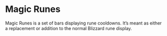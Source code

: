 # Magic Runes

Magic Runes is a set of bars displaying rune cooldowns. It’s meant as either a replacement or addition to the normal Blizzard rune display.
